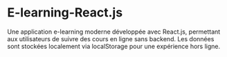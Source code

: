 # E-learning-React.js
Une application e-learning moderne développée avec React.js, permettant aux utilisateurs de suivre des cours en ligne sans backend. Les données sont stockées localement via localStorage pour une expérience hors ligne.
